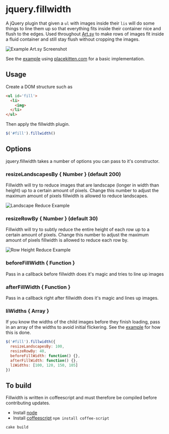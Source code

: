 # jquery.fillwidth

A jQuery plugin that given a `ul` with images inside their `lis` will do some things to line them up
so that everything fits inside their container nice and flush to the edges. Used throughout [Art.sy](http://art.sy) to make rows of images fit inside a fluid container and still stay flush without cropping the images.

![Example Art.sy Screenshot](http://cl.ly/image/2r2m3Z310O2u/fill_width.jpg) 

See the [example](http://htmlpreview.github.com/?https://github.com/craigspaeth/jquery.fillwidth/blob/master/example/index.html) using [placekitten.com](http://placekitten.com/) for a basic implementation.

## Usage

Create a DOM structure such as

````html
<ul id='fill'>
  <li>
    <img>
  </li>
</ul>
````

Then apply the fillwidth plugin.

````javascript
$('#fill').fillwidth()
````

## Options

jquery.fillwidth takes a number of options you can pass to it's constructor.

### resizeLandscapesBy { Number } (default 200)

Fillwidth will try to reduce images that are landscape (longer in width than height) up to a certain amount of pixels. Change this number to adjust the maximum amount of pixels fillwidth is allowed to reduce landscapes.

![Landscape Reduce Example](http://cl.ly/image/061J3y1g2C2U/Image%202012.12.03%203:27:57%20PM.png)

### resizeRowBy { Number } (default 30)

Fillwidth will try to subtly reduce the entire height of each row up to a certain amount of pixels. Change this number to adjust the maximum amount of pixels fillwidth is allowed to reduce each row by.

![Row Height Reduce Example](http://cl.ly/image/2B3a2127330a/Image%202012.12.03%203:38:41%20PM.png)

### beforeFillWidth { Function }

Pass in a callback before fillwidth does it's magic and tries to line up images

### afterFillWidth { Function }

Pass in a callback right after fillwidth does it's magic and lines up images.

### liWidths { Array }

If you know the widths of the child images before they finish loading, pass in an array of the widths to avoid initial flickering. See the [example](https://github.com/craigspaeth/jquery.fillwidth/blob/master/example/index.html) for how this is done.

````javascript
$('#fill').fillwidth({
  resizeLandscapesBy: 100,
  resizeRowBy: 40,
  beforeFillWidth: function() {},
  afterFillWidth: function() {},
  liWidths: [100, 120, 150, 105]
})
````

## To build

Fillwidth is written in coffeescript and must therefore be compiled before contributing updates.

* Install [node](https://github.com/joyent/node/wiki/Installation)
* Install [coffeescript](http://jashkenas.github.com/coffee-script/) `npm install coffee-script`

````
cake build
````
